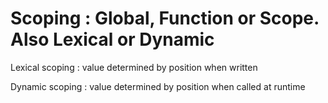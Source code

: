 # Scoping : Global, Function or Scope.   Also Lexical or Dynamic

Lexical scoping : value determined by position when written

Dynamic scoping : value determined by position when called at runtime